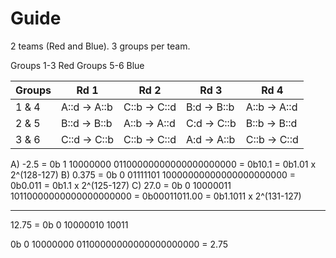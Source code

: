 Guide
===================================================

2 teams (Red and Blue).
3 groups per team.

Groups 1-3 Red
Groups 5-6 Blue

| Groups      | Rd 1 				 | Rd 2				  | Rd 3			  | Rd 4					|
| ----------- | -----------  | ------------ | ----------- | ------------ |
| 1 & 4       | A::d -> A::b | C::b -> C::d | B:d -> B::b | A::b -> A::d |
| 2 & 5       | B::d -> B::b | A::b -> A::d | C:d -> C::b | B::b -> B::d |
| 3 & 6       | C::d -> C::b | C::b -> C::d | A:d -> A::b | C::b -> C::d |

A) -2.5  = 0b 1 10000000 01100000000000000000000 = 0b10.1        = 0b1.01   x 2^(128-127)
B) 0.375 = 0b 0 01111101 10000000000000000000000 = 0b0.011       = 0b1.1    x 2^(125-127)
C) 27.0  = 0b 0 10000011 10110000000000000000000 = 0b00011011.00 = 0b1.1011 x 2^(131-127)

---

12.75 = 0b 0 10000010 10011

0b 0 10000000 01100000000000000000000 = 2.75
